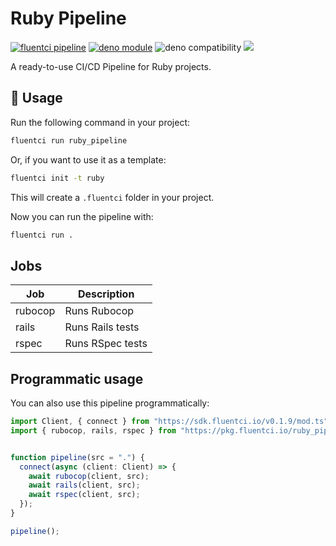 # Ruby Pipeline

[![fluentci pipeline](https://img.shields.io/badge/dynamic/json?label=pkg.fluentci.io&labelColor=%23000&color=%23460cf1&url=https%3A%2F%2Fapi.fluentci.io%2Fv1%2Fpipeline%2Fruby_pipeline&query=%24.version)](https://pkg.fluentci.io/ruby_pipeline)
[![deno module](https://shield.deno.dev/x/ruby_pipeline)](https://deno.land/x/ruby_pipeline)
![deno compatibility](https://shield.deno.dev/deno/^1.34)
[![](https://img.shields.io/codecov/c/gh/fluent-ci-templates/ruby-pipeline)](https://codecov.io/gh/fluent-ci-templates/ruby-pipeline)

A ready-to-use CI/CD Pipeline for Ruby projects.

## 🚀 Usage

Run the following command in your project:

```bash
fluentci run ruby_pipeline
```

Or, if you want to use it as a template:

```bash
fluentci init -t ruby
```

This will create a `.fluentci` folder in your project.

Now you can run the pipeline with:

```bash
fluentci run .
```

## Jobs

| Job           | Description       |
| ------------- | ----------------- |
| rubocop       | Runs Rubocop      |
| rails         | Runs Rails tests  |
| rspec         | Runs RSpec tests  |

## Programmatic usage

You can also use this pipeline programmatically:

```ts
import Client, { connect } from "https://sdk.fluentci.io/v0.1.9/mod.ts";
import { rubocop, rails, rspec } from "https://pkg.fluentci.io/ruby_pipeline@v0.6.4/mod.ts";


function pipeline(src = ".") {
  connect(async (client: Client) => {
    await rubocop(client, src);
    await rails(client, src);
    await rspec(client, src);
  });
}

pipeline();
```

